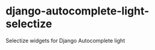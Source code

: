 django-autocomplete-light-selectize
===================================

Selectize widgets for Django Autocomplete light
